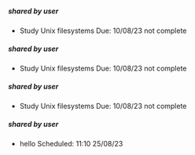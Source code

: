 
##### shared by user
- Study Unix filesystems Due: 10/08/23 not complete

##### shared by user
- Study Unix filesystems Due: 10/08/23 not complete

##### shared by user
- Study Unix filesystems Due: 10/08/23 not complete

##### shared by user
- hello Scheduled: 11:10 25/08/23

